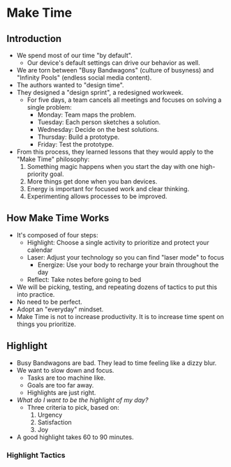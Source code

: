 # Make Time

## Introduction

- We spend most of our time "by default".
  - Our device's default settings can drive our behavior as well.
- We are torn between "Busy Bandwagons" (culture of busyness) and "Infinity Pools" (endless social media content).
- The authors wanted to "design time".
- They designed a "design sprint", a redesigned workweek.
  - For five days, a team cancels all meetings and focuses on solving a single problem:
    - Monday: Team maps the problem.
    - Tuesday: Each person sketches a solution.
    - Wednesday: Decide on the best solutions.
    - Thursday: Build a prototype.
    - Friday: Test the prototype.
- From this process, they learned lessons that they would apply to the "Make Time" philosophy:
  1. Something magic happens when you start the day with one high-priority goal.
  2. More things get done when you ban devices.
  3. Energy is important for focused work and clear thinking.
  4. Experimenting allows processes to be improved.

## How Make Time Works

- It's composed of four steps:
  - Highlight: Choose a single activity to prioritize and protect your calendar
  - Laser: Adjust your technology so you can find "laser mode" to focus
    - Energize: Use your body to recharge your brain throughout the day
  - Reflect: Take notes before going to bed
- We will be picking, testing, and repeating dozens of tactics to put this into practice.
- No need to be perfect.
- Adopt an "everyday" mindset.
- Make Time is not to increase productivity. It is to increase time spent on things you prioritize.

## Highlight

- Busy Bandwagons are bad. They lead to time feeling like a dizzy blur.
- We want to slow down and focus.
  - Tasks are too machine like.
  - Goals are too far away.
  - Highlights are just right.
- _What do I want to be the highlight of my day?_
  - Three criteria to pick, based on:
    1. Urgency
    2. Satisfaction
    3. Joy
- A good highlight takes 60 to 90 minutes.

### Highlight Tactics
